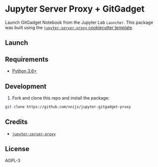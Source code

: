 # Jupyter Server Proxy + GitGadget

Launch GitGadget Notebook from the Jupyter Lab `Launcher`. This package was built using the [`jupyter-server-proxy` cookiecutter template](https://github.com/illumidesk/cookiecutter-jupyter-server-proxy).

## Launch

## Requirements

- [Python 3.6+](https://www.python.org/downloads/)

## Development

1. Fork and clone this repo and install the package:

```bash
git clone https://github.com/vnijs/jupyter-gitgadget-proxy
```
## Credits

- [`jupyter-server-proxy`](https://github.com/jupyterhub/jupyter-server-proxy)

## License

AGPL-3
